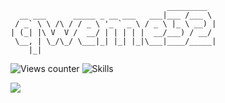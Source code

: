 ``` 
                                   _________  
  __ ___      _____ _ __ ___   ___|___ /___ \ 
 / _` \ \ /\ / / _ \ '_ ` _ \ / _ \ |_ \ __) |
| (_| |\ V  V /  __/ | | | | |  __/___) / __/ 
 \__, | \_/\_/ \___|_| |_| |_|\___|____/_____|
    |_|          
```

![Views counter](https://komarev.com/ghpvc/?username=qweme32&style=flat&color=f53936)
![Skills](https://img.shields.io/badge/Skills-c%2B%2B%2C%20python%2C%20js-f53936?&style=flat)

![](https://hit.yhype.me/github/profile?user_id=99718350)
